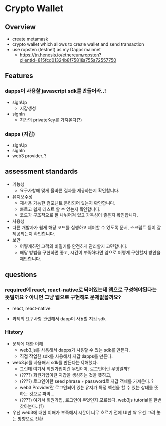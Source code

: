 # Crypto Wallet

## Overview

- create metamask
- crypto wallet which allows to create wallet and send transaction
- use ropsten (testnet) as my Dapps mainnet
  - https://tn.henesis.io/ethereum/ropsten?clientId=815fcd01324b8f75818a755a72557750

## Features

### dapps이 사용할 javascript sdk를 만들어라..!

- signUp
  - 지갑생성
- signIn
  - 지갑의 privateKey를 가져온다(?)

### dapps (지갑)

- signUp
- signIn
- web3 provider..?

## assessment standards

- 기능성
  - 요구사항에 맞게 올바른 결과를 제공하는지 확인합니다.
- 유지보수성
  - 재사용 가능한 컴포넌트 분리되어 있는지 확인합니다.
  - 빠르고 쉽게 테스트 할 수 있는지 확인합니다.
  - 코드가 구조적으로 잘 나뉘어져 있고 가독성이 좋은지 확인합니다.
- 사용성
- 다른 개발자가 쉽게 해당 코드를 실행하고 제어할 수 있도록 문서, 스크립트 등이 잘 제공되는지 확인합니다.
- 보안
  - 어떻게하면 고객의 비밀키를 안전하게 관리할지 고민합니다.
  - 해당 방법을 구현하면 좋고, 시간이 부족하다면 앞으로 어떻게 구현할지 방안을 제안합니다.

## questions

### required에 react, react-native로 되어있는데 앱으로 구성해야된다는 뜻일까요 ? 아니면 그냥 웹으로 구현해도 문제없을까요?

- react, react-native

- 과제의 요구사항 관련해서 dapp이 사용할 지갑 sdk

### History

- 문제에 대한 이해
  - web3.js를 사용해서 dapps가 사용할 수 있는 sdk를 만든다.
  - 직접 작업한 sdk를 사용해서 지갑 dapps를 만든다.
- web3.js를 사용해서 sdk를 만든다는 이해했다.
  - 그런데 여기서 회원가입이란 무엇이며, 로그인이란 무엇일까?
  - (????) 회원가입이란 지갑을 생성하는 것을 뜻하고,
  - (????) 로그인이란 seed phrase + password로 지갑 객체를 가져온다..?
  - web3 Provider란 로그인되어 있는 유저가 특정 액션을 할 수 있는 상태를 뜻하는 것으로 파악...
  - (????) 여기서 회원가입, 로그인이 무엇인지 모르겠다. web3js tutorial을 한번 찾아본다..(?)
- 우선 web3에 대한 이해가 부족해서 시간이 너무 흐르기 전에 UI만 싹 우선 그려 놓는 방향으로 전환
